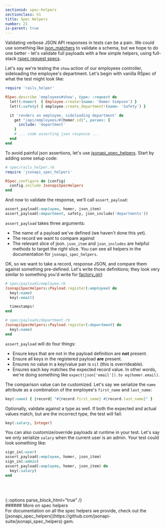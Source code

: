 ```yaml
---
sectionid: spec-helpers
sectionclass: h1
title: Spec Helpers
number: 21
is-parent: true
---
```


Validating verbose JSON API responses in tests can be a pain. We could
use something like [json_matchers](https://github.com/thoughtbot/json_matchers) to validate a schema, but we hope to do one better - let's validate full payloads with a few simple helpers, using full-stack [rspec request specs](https://github.com/rspec/rspec-rails#request-specs).

Let's say we're testing the `show` action of our employees controller, sideloading the employee's department. Let's begin with vanilla RSpec of what the test might look like:

```ruby
require 'rails_helper'

RSpec.describe 'employees#show', type: :request do
  let!(:homer)  { Employee.create!(name: 'Homer Simpson') }
  let!(:safety) { employee.create_department!(name: 'Safety') }

  it 'renders an employee, sideloading department' do
    get "/api/employees/#{homer.id}", params: {
      include: 'department'
    }
    # ... code asserting json response ...
  end
end
```

To avoid painful json assertions, let's use [jsonapi_spec_helpers](https://github.com/jsonapi-suite/jsonapi_spec_helpers). Start by adding some setup code:

```ruby
# spec/rails_helper.rb
require 'jsonapi_spec_helpers'

RSpec.configure do |config|
  config.include JsonapiSpecHelpers
end
```

And now to validate the response, we'll call `assert_payload`:

```ruby
assert_payload(:employee, homer, json_item)
assert_payload(:department, safety, json_include('departments'))
```

`assert_payload` takes three arguments:
* The name of a payload we've defined (we haven't done this yet).
* The record we want to compare against
* The relevant slice of json. `json_item` and `json_includes` are
  helpful methods to target the right slice. You can see all helpers in
the documentation for `jsonapi_spec_helpers`.

OK, so we want to take a record, response JSON, and compare them against
something pre-defined. Let's write those definitions; they look very similar to
something you'd write for [factory_girl](https://github.com/thoughtbot/factory_girl):

```ruby
# spec/payloads/employee.rb
JsonapiSpecHelpers::Payload.register(:employee) do
  key(:name)
  key(:email)

  timestamps!
end

# spec/payloads/department.rb
JsonapiSpecHelpers::Payload.register(:department) do
  key(:name)
end
```

`assert_payload` will do four things:

* Ensure keys that are not in the payload definition are **not** present.
* Ensure all keys in the registered payload **are** present.
* Ensures no value in a key/value pair is `nil` (this is overrideable).
* Ensures each key matches the expected record value. In other words,
  we're doing something like `expect(json['email']).to eq(homer.email)`.

The comparison value can be customized. Let's say we serialize the
`name` attribute as a combination of the employee's `first_name` and
`last_name`:

```ruby
key(:name) { |record| "#{record.first_name} #{record.last_name}" }
```

Optionally, validate against a type as well. If both the expected and
actual values match, but are the incorrect type, the test will fail:

```ruby
key(:salary, Integer)
```

You can also customize/override payloads at runtime in your test. Let's
say we only serialize `salary` when the current user is an admin. Your
test could look something like:

```ruby
sign_in(:user)
assert_payload(:employee, homer, json_item)
sign_in(:admin)
assert_payload(:employee, homer, json_item) do
  key(:salary)
end
```

<div style="height: 3rem"></div>
{::options parse_block_html="true" /}
<div class='note info'>
###### More on spec helpers
  <div class='note-content'>
For documentation on all the spec helpers we provide, check out the
[jsonapi_spec_helpers](https://github.com/jsonapi-suite/jsonapi_spec_helpers) gem.
  </div>
</div>
<div style="height: 7rem"></div>
